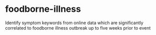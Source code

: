 # foodborne-illness
Identify symptom keywords from online data which are significantly correlated to foodborne illness outbreak up to five weeks prior to event
